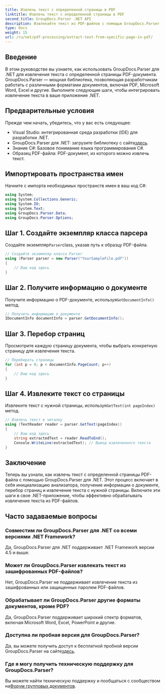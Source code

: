 ```yaml
---
title: Извлечь текст с определенной страницы в PDF
linktitle: Извлечь текст с определенной страницы в PDF
second_title: GroupDocs.Parser .NET API
description: Извлекайте текст из PDF-файлов с помощью GroupDocs.Parser для .NET. С легкостью извлекайте содержимое конкретной страницы с помощью этой мощной библиотеки.
type: docs
weight: 15
url: /ru/net/pdf-processing/extract-text-from-specific-page-in-pdf/
---
```

## Введение
В этом руководстве вы узнаете, как использовать GroupDocs.Parser для .NET для извлечения текста с определенной страницы PDF-документа. GroupDocs.Parser — мощная библиотека, позволяющая разработчикам работать с различными форматами документов, включая PDF, Microsoft Word, Excel и другие. Выполните следующие шаги, чтобы интегрировать извлечение текста в ваше приложение .NET.
## Предварительные условия
Прежде чем начать, убедитесь, что у вас есть следующее:
- Visual Studio: интегрированная среда разработки (IDE) для разработки .NET.
-  GroupDocs.Parser для .NET: загрузите библиотеку с сайта[здесь](https://releases.groupdocs.com/parser/net/).
- Знание C#: Базовое понимание языка программирования C#.
- Образец PDF-файла: PDF-документ, из которого можно извлечь текст.

## Импортировать пространства имен
Начните с импорта необходимых пространств имен в ваш код C#:
```csharp
using System;
using System.Collections.Generic;
using System.IO;
using System.Text;
using GroupDocs.Parser.Data;
using GroupDocs.Parser.Options;
```
## Шаг 1. Создайте экземпляр класса парсера
 Создайте экземпляр`Parser`class, указав путь к образцу PDF-файла.
```csharp
// Создайте экземпляр класса Parser
using (Parser parser = new Parser("YourSampleFile.pdf"))
{
    // Ваш код здесь
}
```
## Шаг 2. Получите информацию о документе
 Получите информацию о PDF-документе, используя`GetDocumentInfo()` метод.
```csharp
// Получить информацию о документе
IDocumentInfo documentInfo = parser.GetDocumentInfo();
```
## Шаг 3. Перебор страниц
Просмотрите каждую страницу документа, чтобы выбрать конкретную страницу для извлечения текста.
```csharp
// Перебирать страницы
for (int p = 0; p < documentInfo.PageCount; p++)
{
    // Ваш код здесь
}
```
## Шаг 4. Извлеките текст со страницы
 Извлеките текст с нужной страницы, используя`GetText(int pageIndex)` метод.
```csharp
// Извлечь текст в читалку
using (TextReader reader = parser.GetText(pageIndex))
{
    // Ваш код здесь
    string extractedText = reader.ReadToEnd();
    Console.WriteLine(extractedText); // Вывод извлеченного текста
}
```

## Заключение
Теперь вы узнали, как извлечь текст с определенной страницы PDF-файла с помощью GroupDocs.Parser для .NET. Этот процесс включает в себя инициализацию анализатора, получение информации о документе, перебор страниц и извлечение текста с нужной страницы. Включите эти шаги в свое .NET-приложение, чтобы эффективно обрабатывать извлечение текста из PDF-файлов.

## Часто задаваемые вопросы
### Совместим ли GroupDocs.Parser для .NET со всеми версиями .NET Framework?
Да, GroupDocs.Parser для .NET поддерживает .NET Framework версии 4.5 и выше.
### Может ли GroupDocs.Parser извлекать текст из зашифрованных PDF-файлов?
Нет, GroupDocs.Parser не поддерживает извлечение текста из зашифрованных или защищенных паролем PDF-файлов.
### Обрабатывает ли GroupDocs.Parser другие форматы документов, кроме PDF?
Да, GroupDocs.Parser поддерживает широкий спектр форматов, включая Microsoft Word, Excel, PowerPoint и другие.
### Доступна ли пробная версия для GroupDocs.Parser?
 Да, вы можете получить доступ к бесплатной пробной версии GroupDocs.Parser на сайте[здесь](https://releases.groupdocs.com/).
### Где я могу получить техническую поддержку для GroupDocs.Parser?
 Вы можете найти техническую поддержку и пообщаться с сообществом на[Форум групповых документов](https://forum.groupdocs.com/c/parser/17).